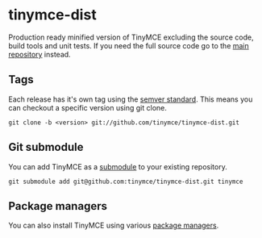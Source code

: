 tinymce-dist
============

Production ready minified version of TinyMCE excluding the source code, build tools and unit tests. If you need the full source code go to the [main repository](//github.com/tinymce/tinymce) instead.

## Tags

Each release has it's own tag using the [semver standard](http://semver.org/). This means you can checkout a specific version using git clone.
```
git clone -b <version> git://github.com/tinymce/tinymce-dist.git
```

## Git submodule
You can add TinyMCE as a [submodule](http://git-scm.com/book/en/Git-Tools-Submodules) to your existing repository.
```
git submodule add git@github.com:tinymce/tinymce-dist.git tinymce
```

## Package managers
You can also install TinyMCE using various [package managers](http://www.tinymce.com/wiki.php/Installation_using_package_managers).
